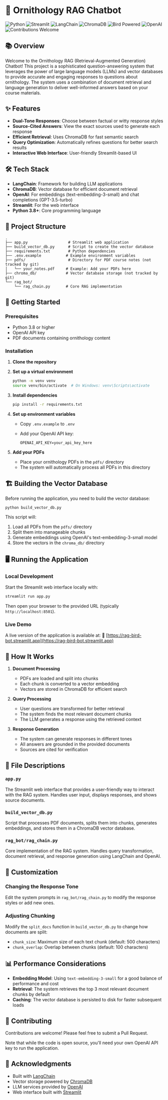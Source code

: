 # 🦜 Ornithology RAG Chatbot

![Python](https://img.shields.io/badge/python-3.8+-blue)
![Streamlit](https://img.shields.io/badge/deployed%20on-Streamlit-FF4B4B?logo=streamlit&logoColor=white)
![LangChain](https://img.shields.io/badge/Built%20with-LangChain-0099ff?logo=data:image/png;base64,iVBORw0KGgoAAAANSUhEUgAAAAwAAAAOCAMAAABfEnjtAAAAXVBMVEUAAACZmZmZmZmZmZmZmZmZmZmZmZmZmZmZmZmZmZmZmZmZmZmZmZmZmZmZmZmZmZmZmZmZmZmZmZmZmZmZmZmZmZmZmZmZmZmZmZmZmZmZmZmZmZlj9PHcAAAAKHRSTlMABM3f3MIkCE1eVZwNBgkPyMnEvLu3hYGBj8jEwIBZV0gIXuEAAAAWUlEQVR42kXHQQ6AIAwEwK1Ivv9lIuC/JEBKU9Lm83MBplWQBiVGLDlYr/8FgA4rSgSR7hPBaIBj1AAJZcRRjxDWpdIsgdT1zLwhWlCl1z8Qm/Xh7BB/8gNxPAAAAAElFTkSuQmCC)
![ChromaDB](https://img.shields.io/badge/powered%20by-ChromaDB-black?logo=chromadb)
![Bird Powered](https://img.shields.io/badge/powered%20by-bird%20brains-9cf?style=flat-square)
![OpenAI](https://img.shields.io/badge/powered%20by-OpenAI-black?logo=openai)
![Contributions Welcome](https://img.shields.io/badge/contributions-welcome-brightgreen.svg?style=flat)

## 📚 Overview

Welcome to the Ornithology RAG (Retrieval-Augmented Generation) Chatbot! This project is a sophisticated question-answering system that leverages the power of large language models (LLMs) and vector databases to provide accurate and engaging responses to questions about ornithology. The system uses a combination of document retrieval and language generation to deliver well-informed answers based on your course materials.

## ✨ Features

- **Dual-Tone Responses**: Choose between factual or witty response styles
- **Source-Cited Answers**: View the exact sources used to generate each response
- **Efficient Retrieval**: Uses ChromaDB for fast semantic search
- **Query Optimization**: Automatically refines questions for better search results
- **Interactive Web Interface**: User-friendly Streamlit-based UI

## 🛠️ Tech Stack

- **LangChain**: Framework for building LLM applications
- **ChromaDB**: Vector database for efficient document retrieval
- **OpenAI**: For embeddings (text-embedding-3-small) and chat completions (GPT-3.5-turbo)
- **Streamlit**: For the web interface
- **Python 3.8+**: Core programming language

## 📂 Project Structure

```text
.
├── app.py                  # Streamlit web application
├── build_vector_db.py      # Script to create the vector database
├── requirements.txt        # Python dependencies
├── .env.example           # Example environment variables
├── pdfs/                   # Directory for PDF course notes (not tracked by git)
│   └── your_notes.pdf     # Example: Add your PDFs here
├── chroma_db/             # Vector database storage (not tracked by git)
└── rag_bot/
    └── rag_chain.py       # Core RAG implementation
```

## 🚀 Getting Started

### Prerequisites

- Python 3.8 or higher
- OpenAI API key
- PDF documents containing ornithology content

### Installation
1. **Clone the repository**

2. **Set up a virtual environment**

   ```bash
   python -m venv venv
   source venv/bin/activate  # On Windows: venv\Scripts\activate
   ```

3. **Install dependencies**

   ```bash
   pip install -r requirements.txt
   ```

4. **Set up environment variables**

   - Copy `.env.example` to `.env`
   - Add your OpenAI API key:

     ```env
     OPENAI_API_KEY=your_api_key_here
     ```

5. **Add your PDFs**

   - Place your ornithology PDFs in the `pdfs/` directory
   - The system will automatically process all PDFs in this directory

## 🏗️ Building the Vector Database

Before running the application, you need to build the vector database:

```bash
python build_vector_db.py
```

This script will:

1. Load all PDFs from the `pdfs/` directory
2. Split them into manageable chunks
3. Generate embeddings using OpenAI's text-embedding-3-small model
4. Store the vectors in the `chroma_db/` directory

## 🖥️ Running the Application

### Local Development

Start the Streamlit web interface locally with:

```bash
streamlit run app.py
```

Then open your browser to the provided URL (typically `http://localhost:8501`).

### Live Demo

A live version of the application is available at:
🔗 [https://rag-bird-bot.streamlit.app](https://rag-bird-bot.streamlit.app)

## 🧠 How It Works

1. **Document Processing**

   - PDFs are loaded and split into chunks
   - Each chunk is converted to a vector embedding
   - Vectors are stored in ChromaDB for efficient search

2. **Query Processing**

   - User questions are transformed for better retrieval
   - The system finds the most relevant document chunks
   - The LLM generates a response using the retrieved context

3. **Response Generation**

   - The system can generate responses in different tones
   - All answers are grounded in the provided documents
   - Sources are cited for verification

## 📝 File Descriptions

### `app.py`

The Streamlit web interface that provides a user-friendly way to interact with the RAG system. Handles user input, displays responses, and shows source documents.

### `build_vector_db.py`

Script that processes PDF documents, splits them into chunks, generates embeddings, and stores them in a ChromaDB vector database.

### `rag_bot/rag_chain.py`

Core implementation of the RAG system. Handles query transformation, document retrieval, and response generation using LangChain and OpenAI.

## 🔧 Customization

### Changing the Response Tone

Edit the system prompts in `rag_bot/rag_chain.py` to modify the response styles or add new ones.

### Adjusting Chunking

Modify the `split_docs` function in `build_vector_db.py` to change how documents are split:

- `chunk_size`: Maximum size of each text chunk (default: 500 characters)
- `chunk_overlap`: Overlap between chunks (default: 100 characters)

## 📊 Performance Considerations

- **Embedding Model**: Using `text-embedding-3-small` for a good balance of performance and cost
- **Retrieval**: The system retrieves the top 3 most relevant document chunks by default
- **Caching**: The vector database is persisted to disk for faster subsequent loads

## 🤝 Contributing

Contributions are welcome! Please feel free to submit a Pull Request.

Note that while the code is open source, you'll need your own OpenAI API key to run the application.

## 🙏 Acknowledgments

- Built with [LangChain](https://python.langchain.com/)
- Vector storage powered by [ChromaDB](https://www.trychroma.com/)
- LLM services provided by [OpenAI](https://openai.com/)
- Web interface built with [Streamlit](https://streamlit.io/)
